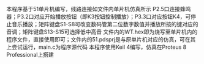 本程序基于51单片机编写，线路连接如文件内单片机仿真所示
P2.5口连接蜂鸣器；P3.2口对应开始播放按钮（即K3按钮控制播放）；P3.3口对应按钮K4，可停止音乐播放；矩阵键盘S1-S8可改变数码管第二位数字数值并播放所按的键对应的音调；矩阵键盘S13-S15可选择低中高音
文件内的WT.hex即为烧写至单片机内的程序文件，直接使用即可；文件内的51.pdsprj是与原单片机对应的仿真，可在其上尝试运行，main.c为程序源代码
本程序使用Keil 4编写，仿真在Proteus 8 Professional上搭建
